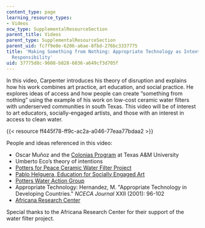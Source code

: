 ```yaml
---
content_type: page
learning_resource_types:
- Videos
ocw_type: SupplementalResourceSection
parent_title: Videos
parent_type: SupplementalResourceSection
parent_uid: fc7f9e0e-6206-a6ae-8fbd-276bc3337775
title: 'Making Something from Nothing: Appropriate Technology as Intentionally Disruptive
  Responsibility'
uid: 37775d8c-9608-b828-6036-a649cf3d705f
---
```


In this video, Carpenter introduces his theory of disruption and explains how his work combines art practice, art education, and social practice. He explores ideas of access and how people can create “something from nothing” using the example of his work on low-cost ceramic water filters with underserved communities in south Texas. This video will be of interest to art educators, socially-engaged artists, and those with an interest in access to clean water.

{{< resource ff445f78-ff9c-ac2a-a046-77eaa77bdaa2 >}} 

People and ideas referenced in this video:

*   Oscar Muñoz and the [Colonias Program](https://colonias.arch.tamu.edu/index.html) at Texas A&M University
*   Umberto Eco’s theory of intentions
*   [Potters for Peace Ceramic Water Filter Project](http://pottersforpeace.org/?page_id=63)
*   [Pablo Helguera, Education for Socially Engaged Art](http://pablohelguera.net/2011/11/education-for-socially-engaged-art-2011/) 
*   [Potters Water Action Group](https://www.facebook.com/potterswateractiongroup/)
*   Appropriate Technology: Hernandez, M. "Appropriate Technology in Developing Countries." _NCECA Journal_ XXII (2001): 96-102 
*   [Africana Research Center](http://arc.la.psu.edu/)

Special thanks to the Africana Research Center for their support of the water filter project.